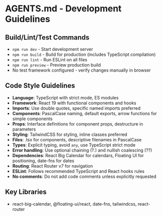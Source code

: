 # AGENTS.md - Development Guidelines

## Build/Lint/Test Commands
- `npm run dev` - Start development server
- `npm run build` - Build for production (includes TypeScript compilation)
- `npm run lint` - Run ESLint on all files
- `npm run preview` - Preview production build
- No test framework configured - verify changes manually in browser

## Code Style Guidelines
- **Language**: TypeScript with strict mode, ES modules
- **Framework**: React 19 with functional components and hooks
- **Imports**: Use double quotes, specific named imports preferred
- **Components**: PascalCase naming, default exports, arrow functions for simple components
- **Props**: Interface definitions for component props, destructure in parameters
- **Styling**: TailwindCSS for styling, inline classes preferred
- **Files**: .tsx for components, descriptive filenames in PascalCase
- **Types**: Explicit typing, avoid `any`, use TypeScript strict mode
- **Error handling**: Use optional chaining (?.) and nullish coalescing (??)
- **Dependencies**: React Big Calendar for calendars, Floating UI for positioning, date-fns for dates
- **Routing**: React Router v7 for navigation
- **ESLint**: Follows recommended TypeScript and React hooks rules
- **No comments**: Do not add code comments unless explicitly requested

## Key Libraries
- react-big-calendar, @floating-ui/react, date-fns, tailwindcss, react-router